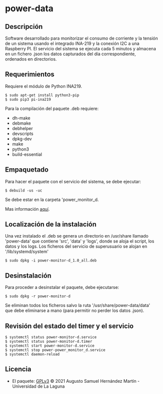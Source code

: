 # power-data

## Descripción
Software desarrollado para monitorizar el consumo de corriente y la tensión de un
sistema usando el integrado INA-219 y la conexión I2C a una Raspberry PI.
El servicio del sistema se ejecuta cada 5 minutos y almacena en un fichero .json los
datos capturados del día correspondiente, ordenados en directorios.

## Requerimientos
Requiere el módulo de Python INA219.

    $ sudo apt-get install python3-pip
    $ sudo pip3 pi-ina219

Para la compilación del paquete .deb requiere:

  - dh-make
  - debmake
  - debhelper
  - devscripts
  - dpkg-dev
  - make
  - python3
  - build-essential

## Empaquetado

Para hacer el paquete con el servicio del sistema, se debe ejecutar:

    $ debuild -us -uc

Se debe estar en la carpeta 'power_monitor_d.

Mas información [aquí](https://blog.packagecloud.io/eng/2016/12/15/howto-build-debian-package-containing-simple-shell-scripts/ "Documentación dh-make").

## Localización de la instalación

Una vez instalado el .deb se genera un directorio en /usr/share llamado 'power-data'
que contiene 'src', 'data' y 'logs', donde se aloja el script, los datos y los logs.
Los ficheros del servicio de superusuario se alojan en '/lib/systemd/system'

    $ sudo dpkg -i power-monitor-d_1.0_all.deb

## Desinstalación

Para proceder a desinstalar el paquete, debe ejecutarse:

    $ sudo dpkg -r power-monitor-d

Se eliminan todos los ficheros salvo la ruta '/usr/share/power-data/data' que debe eliminarse a mano (para permitir no perder los datos .json).

## Revisión del estado del timer y el servicio

    $ systemctl status power-monitor-d.service
    $ systemctl status power-monitor-d.timer
    $ systemctl start power-monitor-d.service
    $ systemctl stop power-power_monitor_d.service
    $ systemctl daemon-reload

## Licencia
- El paquete: [GPLv3](LICENSE) © 2021 Augusto Samuel Hernández Martín - Universidad de La Laguna
